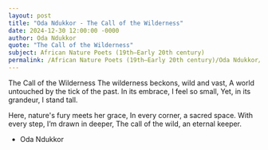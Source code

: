 ```yaml
---
layout: post
title: "Oda Ndukkor - The Call of the Wilderness"
date: 2024-12-30 12:00:00 -0000
author: Oda Ndukkor
quote: "The Call of the Wilderness"
subject: African Nature Poets (19th–Early 20th century)
permalink: /African Nature Poets (19th–Early 20th century)/Oda Ndukkor/Oda Ndukkor - The Call of the Wilderness
---
```


The Call of the Wilderness
The wilderness beckons, wild and vast,
A world untouched by the tick of the past.
In its embrace, I feel so small,
Yet, in its grandeur, I stand tall.

Here, nature's fury meets her grace,
In every corner, a sacred space.
With every step, I’m drawn in deeper,
The call of the wild, an eternal keeper.


- Oda Ndukkor
